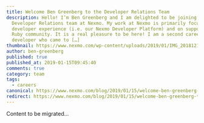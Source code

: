 ```yaml
---
title: Welcome Ben Greenberg to the Developer Relations Team
description: Hello! I’m Ben Greenberg and I am delighted to be joining the
  Developer Relations team at Nexmo. My work at Nexmo is primarily focused on
  developer experience (i.e. our Nexmo Developer Platform) and on supporting the
  Ruby community. It is a real pleasure to be here! I am a second career
  developer who came to […]
thumbnail: https://www.nexmo.com/wp-content/uploads/2019/01/IMG_20181218_154449.jpg
author: ben-greenberg
published: true
published_at: 2019-01-15T09:45:40
comments: true
category: team
tags:
  - careers
canonical: https://www.nexmo.com/blog/2019/01/15/welcome-ben-greenberg-to-the-developer-relations-team-dr
redirect: https://www.nexmo.com/blog/2019/01/15/welcome-ben-greenberg-to-the-developer-relations-team-dr
---
```

Content to be migrated...
